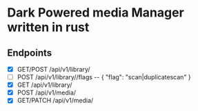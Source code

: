# Dark Powered media Manager written in rust

## Endpoints
- [x] GET/POST /api/v1/library/
- [ ] POST /api/v1/library/<id>/flags -- { "flag": "scan|duplicatescan" }
- [x] GET /api/v1/library/<id>
- [x] POST /api/v1/media/
- [x] GET/PATCH /api/v1/media/<id>
